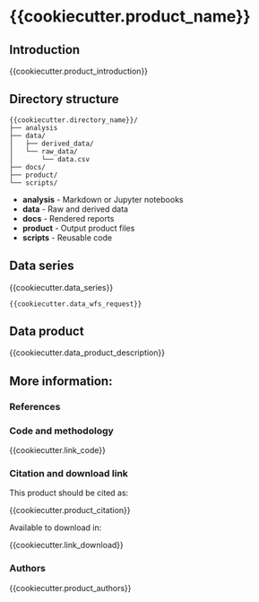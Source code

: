 # {{cookiecutter.product_name}}

## Introduction

{{cookiecutter.product_introduction}}

## Directory structure

```
{{cookiecutter.directory_name}}/
├── analysis
├── data/
│   ├── derived_data/
│   └── raw_data/
│   	└── data.csv
├── docs/
├── product/
└── scripts/
```

* **analysis** - Markdown or Jupyter notebooks
* **data** - Raw and derived data
* **docs** - Rendered reports
* **product** - Output product files
* **scripts** - Reusable code

## Data series

{{cookiecutter.data_series}}

```
{{cookiecutter.data_wfs_request}}
```

## Data product

{{cookiecutter.data_product_description}}

## More information:

### References

### Code and methodology

{{cookiecutter.link_code}}

### Citation and download link

This product should be cited as:

{{cookiecutter.product_citation}}

Available to download in:

{{cookiecutter.link_download}}

### Authors

{{cookiecutter.product_authors}}